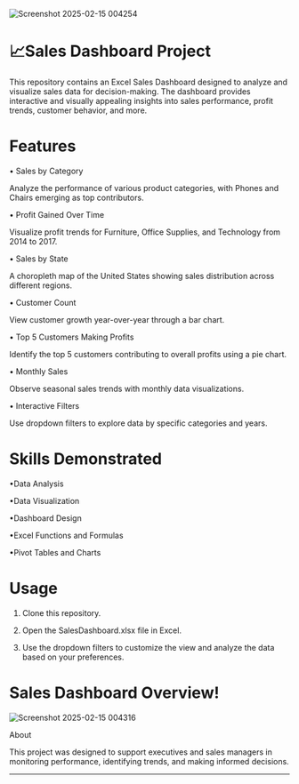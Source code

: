 ![Screenshot 2025-02-15 004254](https://github.com/user-attachments/assets/6989160d-3a38-453c-96f4-c6a01b35658c)
# 📈Sales Dashboard Project

This repository contains an Excel Sales Dashboard designed to analyze and visualize sales data for decision-making. The dashboard provides interactive and visually appealing insights into sales performance, profit trends, customer behavior, and more.

# Features

• Sales by Category

Analyze the performance of various product categories, with Phones and Chairs emerging as top contributors.

• Profit Gained Over Time

Visualize profit trends for Furniture, Office Supplies, and Technology from 2014 to 2017.

• Sales by State

A choropleth map of the United States showing sales distribution across different regions.

• Customer Count

View customer growth year-over-year through a bar chart.

• Top 5 Customers Making Profits

Identify the top 5 customers contributing to overall profits using a pie chart.

• Monthly Sales

Observe seasonal sales trends with monthly data visualizations.

• Interactive Filters

Use dropdown filters to explore data by specific categories and years.


# Skills Demonstrated

•Data Analysis

•Data Visualization

•Dashboard Design

•Excel Functions and Formulas

•Pivot Tables and Charts


# Usage

1. Clone this repository.


2. Open the SalesDashboard.xlsx file in Excel.


3. Use the dropdown filters to customize the view and analyze the data based on your preferences.


# Sales Dashboard Overview! 
![Screenshot 2025-02-15 004316](https://github.com/user-attachments/assets/152748bd-e966-408b-b042-1c7172fdf5a8)



About

This project was designed to support executives and sales managers in monitoring performance, identifying trends, and making informed decisions.


---


